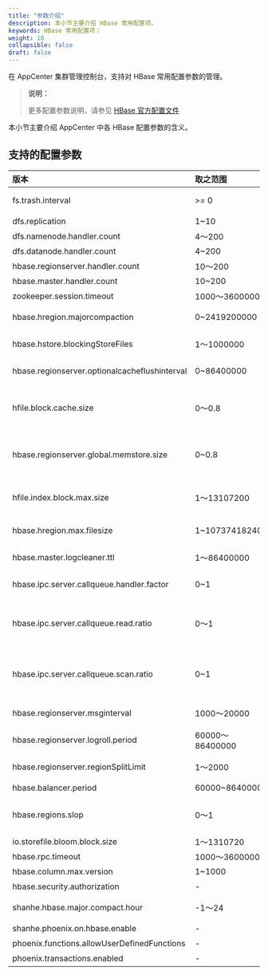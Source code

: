 ```yaml
---
title: "参数介绍"
description: 本小节主要介绍 HBase 常用配置项。 
keywords: HBase 常用配置项；
weight: 10
collapsible: false
draft: false
---
```




在 AppCenter 集群管理控制台，支持对 HBase 常用配置参数的管理。

> **说明：**
> 
> 更多配置参数说明，请参见 [HBase 官方配置文件](http://hbase.apache.org/book.html#config.files)

本小节主要介绍 AppCenter 中各 HBase 配置参数的含义。 

## 支持的配置参数

|<span style="display:inline-block;width:80px">版本</span> |<span style="display:inline-block;width:120px">取之范围</span>|<span style="display:inline-block;width:420px">版本说明</span>|
|:----|:----|:----|
|   fs.trash.interval    |       >= 0  |  表示被永久删除前在回收站中保留的分钟数，配置为0表示不开启回收站功能。  |
|   dfs.replication      |  1~10        |   表示默认副本数。  |
|   dfs.namenode.handler.count    |      4～200  |  表示 NameNode 处理 RPC 请求的线程数。  |
|   dfs.datanode.handler.count      |  4~200        |   表示 DataNode 处理 RPC 请求的线程数。  |
|   hbase.regionserver.handler.count    |       10～200  |  表示 RegionSever 处理 RPC 请求的线程数。  |
|   hbase.master.handler.count     |  10~200        |   表示 Master 处理 RPC 请求的线程数。  |
|   zookeeper.session.timeout    |   1000～3600000 |  表示 HBase 连接 Zookeeper 的 session timeout 时间。  |
|   hbase.hregion.majorcompaction      |  0~2419200000       |   表示两次自动 Major Compaction 的时间间隔，设为0则禁用自动 Compaction。  |
|   hbase.hstore.blockingStoreFiles    |   1～1000000  |  表示当一个 Store 中的 StoreFiles 达到该值时，会 block 写入，进行 Compaction。  |
|   hbase.regionserver.optionalcacheflushinterval      |  0~86400000        |   表示一个 edit 版本在内存中 cache 的最长时间，超过该时间则自动 flush 到磁盘，设为0则禁用自动 flush。  |
|   hfile.block.cache.size   |   0～0.8 |  表示读缓存 BlockCache 占用的堆内存比例，读多于写可适当增大该值。<li>`hbase.regionserver.global.memstore.size` +` hfile.block.cache.size` <= 0.8  |
|   hbase.regionserver.global.memstore.size      |  0~0.8       |   表示一台 RegionServer 上所有 MemStores 占用的堆内存比例， 写多于读可适当增大该值。<li>`hbase.regionserver.global.memstore.size` + `hfile.block.cache.size` <= 0.8  |
|   hfile.index.block.max.size    |   1～13107200  |  表示 HFile 索引块大小。索引块越小，需要的索引块越多，索引的层级越深；索引块过大，对索引块本身的扫描时间会显著的增加。  |
|   hbase.hregion.max.filesize      |  1~107374182400        |   表示一Region split 触发阈值。当一个 Region 里的所有 HFile 大小超过该值，region 自动 split。  |
|   hbase.master.logcleaner.ttl  |   1～86400000 |  表示预写 log（WAL）过期时间，超过这个时间 Master 会将该 WAL 删除。  |
|   hbase.ipc.server.callqueue.handler.factor      |  0~1       |   表示调用队列个数因子，设为0表示所有的handler共用一个队列，设为1表示每个handler拥有自己的队列。  |
|   hbase.ipc.server.callqueue.read.ratio    |   0～1  |  表示调用 read 请求队列个数因子。<li>设为0表示不去分读写请求的队列，小于0.5表示读请求队列少于写请求队列。<li>设为1表示只有1个写请求队，其他都是读请求。  |
|  hbase.ipc.server.callqueue.scan.ratio      |  0~1        |   表示调用 scan 请求队列个数因子。<li>设为0和1表示在读请求队列中不区分 long-read 和 small-read。<li>小于0.5表示 long-read 数小于 small-read 数。  |
|   hbase.regionserver.msginterval  |   1000～20000 |  表示 ResionServer 给 Master 发送消息的时间间隔，心跳间隔。  |
|   hbase.regionserver.logroll.period      |  60000～86400000       |   表示 HBase 预写log（WAL） roll 的时间间隔，便于后期删除过期 log。  |
|   hbase.regionserver.regionSplitLimit    |   1～2000  |  表示一个 RegionServer 上的 region 数达到这个 limit 后不再 split。  |
|  hbase.balancer.period      | 60000~86400000        |   表示 Master 每隔多久做一次 balance 操作。  |
|   hbase.regions.slop  |   0～1 |  表示 Rebalance 操作的前提条件，如果有 regionserver 上的 region 数超过 average + (average * slop) 则进行 Rebalance。  |
|   io.storefile.bloom.block.size      |  1～1310720       |   表示布隆过滤器块大小。  |
|   hbase.rpc.timeout    |   1000～3600000  |  表示 HBase client 应用 rpc 超时时间。  |
|  hbase.column.max.version      | 1~1000        |   表示新创建列簇的最大版本数。  |
|   hbase.security.authorization  |   - |  表示是否开启安全认证机制。  |
|   shanhe.hbase.major.compact.hour      |  -1～24       |   表示设置每天手动 Major Compaction 的整点时间，设为-1则取消手动 Compaction。  |
|   shanhe.phoenix.on.hbase.enable  |   - |  表示是否开启 Phoenix 查询引擎功能。  |
|   phoenix.functions.allowUserDefinedFunctions  |   - |  表示是是否开启 Phoenix UDF。  |
|   phoenix.transactions.enabled  |   - |  表示是否开启 Phoenix ACID 事务。  |
